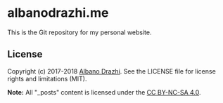 # albanodrazhi.me

This is the Git repository for my personal website.


## License

Copyright (c) 2017-2018 [Albano Drazhi](http://www.albanodrazhi.me). See the LICENSE file for license rights and limitations (MIT).

**Note:** All "_posts" content is licensed under the [CC BY-NC-SA 4.0](http://creativecommons.org/licenses/by-nc-sa/4.0/).
